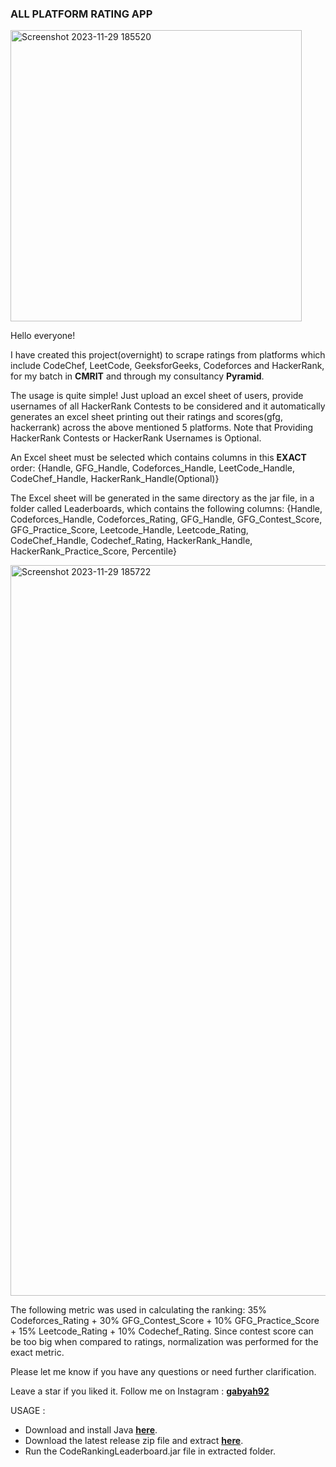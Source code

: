 ### ALL PLATFORM RATING APP

<img width="466" alt="Screenshot 2023-11-29 185520" src="https://github.com/gabyah92/CodeRankingLeaderboard/assets/22296232/51a4d877-a8e4-48f1-8243-fac7484f8681">

Hello everyone!

I have created this project(overnight) to scrape ratings from platforms which include CodeChef, LeetCode, GeeksforGeeks, Codeforces and HackerRank, for my batch in **CMRIT** and through my consultancy **Pyramid**.

The usage is quite simple! Just upload an excel sheet of users, provide usernames of all HackerRank Contests to be considered and it automatically generates an excel sheet printing out their ratings and scores(gfg, hackerrank) across the above mentioned 5 platforms. Note that Providing HackerRank Contests or HackerRank Usernames is Optional.

An Excel sheet must be selected which contains columns in this **EXACT** order: {Handle, GFG_Handle, Codeforces_Handle, LeetCode_Handle, CodeChef_Handle, HackerRank_Handle(Optional)}

The Excel sheet will be generated in the same directory as the jar file, in a folder called Leaderboards, which contains the following columns: {Handle, Codeforces_Handle, Codeforces_Rating, GFG_Handle, GFG_Contest_Score, GFG_Practice_Score, Leetcode_Handle, Leetcode_Rating, CodeChef_Handle, Codechef_Rating, HackerRank_Handle, HackerRank_Practice_Score, Percentile}

<img width="1169" alt="Screenshot 2023-11-29 185722" src="https://github.com/gabyah92/CodeRankingLeaderboard/assets/22296232/f1ab1f55-3406-4ff7-8793-a53e2ae79524">

The following metric was used in calculating the ranking: 35% Codeforces_Rating + 30% GFG_Contest_Score + 10% GFG_Practice_Score + 15% Leetcode_Rating + 10% Codechef_Rating. Since contest score can be too big when compared to ratings, normalization was performed for the exact metric.

Please let me know if you have any questions or need further clarification.

Leave a star if you liked it. Follow me on Instagram : **[gabyah92](instagram.com/gabyah92)**

USAGE : 
- Download and install Java **[here](https://www.oracle.com/java/technologies/downloads/#jdk21-windows)**.
- Download the latest release zip file and extract **[here](https://github.com/gabyah92/CodeRankingLeaderboard/releases)**. 
- Run the CodeRankingLeaderboard.jar file in extracted folder.
